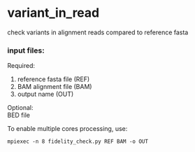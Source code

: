 # variant_in_read
check variants in alignment reads compared to reference fasta 

### input files:
Required: 
1. reference fasta file (REF)
2. BAM alignment file (BAM)
3. output name (OUT) <br>

Optional: <br>
BED file <br>

To enable multiple cores processing, use:
```
mpiexec -n 8 fidelity_check.py REF BAM -o OUT 
```
